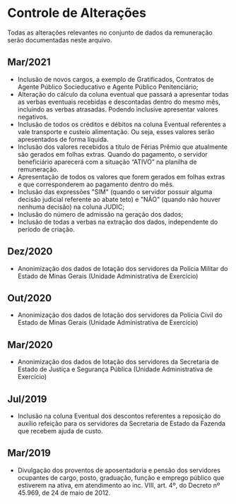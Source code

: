 # Controle de Alterações

Todas as alterações relevantes no conjunto de dados da remuneração serão documentadas neste arquivo.

## Mar/2021

- Inclusão de novos cargos, a exemplo de Gratificados, Contratos de Agente Público Socieducativo e Agente Público Penitenciário;
- Alteração do cálculo da coluna eventual que passará a apresentar todas as verbas eventuais recebidas e descontadas dentro do mesmo mês, incluindo as verbas atrasadas. Podendo inclusive apresentar valores negativos.
- Inclusão de todos os créditos e débitos na coluna Eventual referentes a vale transporte e custeio alimentação. Ou seja, esses valores serão apresentados de forma líquida.
- Inclusão dos valores recebidos a título de Férias Prêmio que atualmente são gerados em folhas extras. Quando do pagamento, o servidor beneficiário aparecerá com a situação “ATIVO” na planilha de remuneração. 
- Apresentação de todos os valores que forem gerados em folhas extras e que corresponderem ao pagamento dentro do mês.
- Inclusão das expressões "SIM" (quando o servidor possuir alguma decisão judicial referente ao abate teto) e "NÃO" (quando não houver nenhuma decisão) na coluna JUDIC;
- Inclusão do número de admissão na geração dos dados;
- Inclusão de todas a verbas na extração dos dados, independente do período de criação.

## Dez/2020

- Anonimização dos dados de lotação dos servidores da Polícia Militar do Estado de Minas Gerais (Unidade Administrativa de Exercício)

## Out/2020

- Anonimização dos dados de lotação dos servidores da Polícia Civil do Estado de Minas Gerais (Unidade Administrativa de Exercício)

## Mar/2020

- Anonimização dos dados de lotação dos servidores da Secretaria de Estado de Justiça e Segurança Pública (Unidade Administrativa de Exercício)

## Jul/2019

- Inclusão na coluna Eventual dos descontos referentes a reposição do auxílio refeição para os servidores da Secretaria de Estado da Fazenda que recebem ajuda de custo. 

## Mar/2019

- Divulgação dos proventos de aposentadoria e pensão dos servidores ocupantes de cargo, posto, graduação, função e emprego público que estiverem na ativa, em atendimento ao inc. VIII, art. 4º, do Decreto nº 45.969, de 24 de maio de 2012. 
